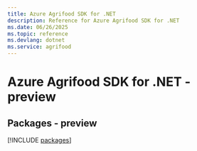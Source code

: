 ```yaml
---
title: Azure Agrifood SDK for .NET
description: Reference for Azure Agrifood SDK for .NET
ms.date: 06/26/2025
ms.topic: reference
ms.devlang: dotnet
ms.service: agrifood
---
```

# Azure Agrifood SDK for .NET - preview
## Packages - preview
[!INCLUDE [packages](agrifood-index.md)]